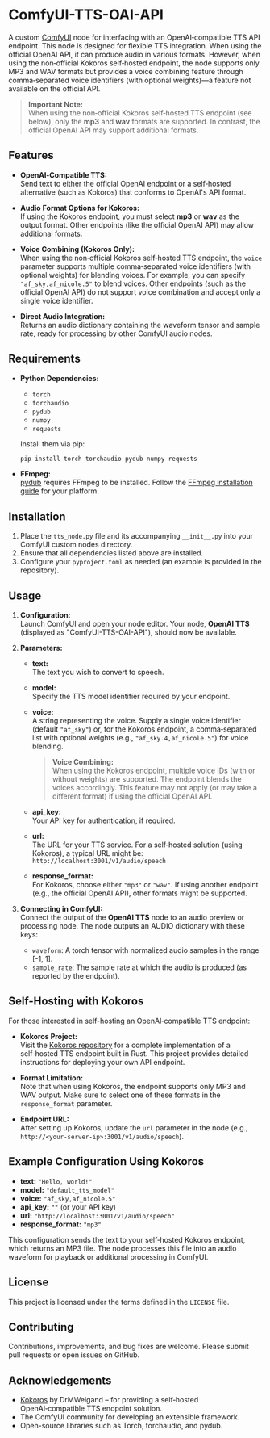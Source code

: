 # ComfyUI-TTS-OAI-API

A custom [ComfyUI](https://github.com/comfyanonymous/ComfyUI) node for interfacing with an OpenAI‑compatible TTS API endpoint. This node is designed for flexible TTS integration. When using the official OpenAI API, it can produce audio in various formats. However, when using the non‑official Kokoros self‑hosted endpoint, the node supports only MP3 and WAV formats but provides a voice combining feature through comma‑separated voice identifiers (with optional weights)—a feature not available on the official API.

> **Important Note:**  
> When using the non‑official Kokoros self‑hosted TTS endpoint (see below), only the **mp3** and **wav** formats are supported. In contrast, the official OpenAI API may support additional formats.

## Features

- **OpenAI‑Compatible TTS:**  
  Send text to either the official OpenAI endpoint or a self‑hosted alternative (such as Kokoros) that conforms to OpenAI's API format.
  
- **Audio Format Options for Kokoros:**  
  If using the Kokoros endpoint, you must select **mp3** or **wav** as the output format. Other endpoints (like the official OpenAI API) may allow additional formats.
  
- **Voice Combining (Kokoros Only):**  
  When using the non‑official Kokoros self‑hosted TTS endpoint, the `voice` parameter supports multiple comma‑separated voice identifiers (with optional weights) for blending voices. For example, you can specify `"af_sky,af_nicole.5"` to blend voices. Other endpoints (such as the official OpenAI API) do not support voice combination and accept only a single voice identifier.
  
- **Direct Audio Integration:**  
  Returns an audio dictionary containing the waveform tensor and sample rate, ready for processing by other ComfyUI audio nodes.

## Requirements

- **Python Dependencies:**  
  - `torch`
  - `torchaudio`
  - `pydub`
  - `numpy`
  - `requests`
  
  Install them via pip:

  ```bash
  pip install torch torchaudio pydub numpy requests
  ```

- **FFmpeg:**  
  [pydub](https://github.com/jiaaro/pydub) requires FFmpeg to be installed. Follow the [FFmpeg installation guide](https://ffmpeg.org/download.html) for your platform.

## Installation

1. Place the `tts_node.py` file and its accompanying `__init__.py` into your ComfyUI custom nodes directory.
2. Ensure that all dependencies listed above are installed.
3. Configure your `pyproject.toml` as needed (an example is provided in the repository).

## Usage

1. **Configuration:**  
   Launch ComfyUI and open your node editor. Your node, **OpenAI TTS** (displayed as "ComfyUI-TTS-OAI-API"), should now be available.
   
2. **Parameters:**  
   - **text:**  
     The text you wish to convert to speech.
     
   - **model:**  
     Specify the TTS model identifier required by your endpoint.
     
   - **voice:**  
     A string representing the voice. Supply a single voice identifier (default `"af_sky"`) or, for the Kokoros endpoint, a comma‑separated list with optional weights (e.g., `"af_sky.4,af_nicole.5"`) for voice blending.
     
     > **Voice Combining:**  
     When using the Kokoros endpoint, multiple voice IDs (with or without weights) are supported. The endpoint blends the voices accordingly. This feature may not apply (or may take a different format) if using the official OpenAI API.
     
   - **api_key:**  
     Your API key for authentication, if required.
     
   - **url:**  
     The URL for your TTS service. For a self‑hosted solution (using Kokoros), a typical URL might be:  
     `http://localhost:3001/v1/audio/speech`
     
   - **response_format:**  
     For Kokoros, choose either `"mp3"` or `"wav"`. If using another endpoint (e.g., the official OpenAI API), other formats might be supported.

3. **Connecting in ComfyUI:**  
   Connect the output of the **OpenAI TTS** node to an audio preview or processing node. The node outputs an AUDIO dictionary with these keys:
   - `waveform`: A torch tensor with normalized audio samples in the range [-1, 1].
   - `sample_rate`: The sample rate at which the audio is produced (as reported by the endpoint).

## Self-Hosting with Kokoros

For those interested in self-hosting an OpenAI‑compatible TTS endpoint:

- **Kokoros Project:**  
  Visit the [Kokoros repository](https://github.com/DrMWeigand/Kokoros) for a complete implementation of a self‑hosted TTS endpoint built in Rust. This project provides detailed instructions for deploying your own API endpoint.
  
- **Format Limitation:**  
  Note that when using Kokoros, the endpoint supports only MP3 and WAV output. Make sure to select one of these formats in the `response_format` parameter.
  
- **Endpoint URL:**  
  After setting up Kokoros, update the `url` parameter in the node (e.g., `http://<your-server-ip>:3001/v1/audio/speech`).

## Example Configuration Using Kokoros

- **text:** `"Hello, world!"`
- **model:** `"default_tts_model"`
- **voice:** `"af_sky,af_nicole.5"`
- **api_key:** `""` (or your API key)
- **url:** `"http://localhost:3001/v1/audio/speech"`
- **response_format:** `"mp3"`

This configuration sends the text to your self‑hosted Kokoros endpoint, which returns an MP3 file. The node processes this file into an audio waveform for playback or additional processing in ComfyUI.

## License

This project is licensed under the terms defined in the `LICENSE` file.

## Contributing

Contributions, improvements, and bug fixes are welcome. Please submit pull requests or open issues on GitHub.

## Acknowledgements

- [Kokoros](https://github.com/DrMWeigand/Kokoros) by DrMWeigand – for providing a self‑hosted OpenAI‑compatible TTS endpoint solution.
- The ComfyUI community for developing an extensible framework.
- Open-source libraries such as Torch, torchaudio, and pydub.


